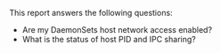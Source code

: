 This report answers the following questions:

- Are my DaemonSets host network access enabled?
- What is the status of host PID and IPC sharing?
